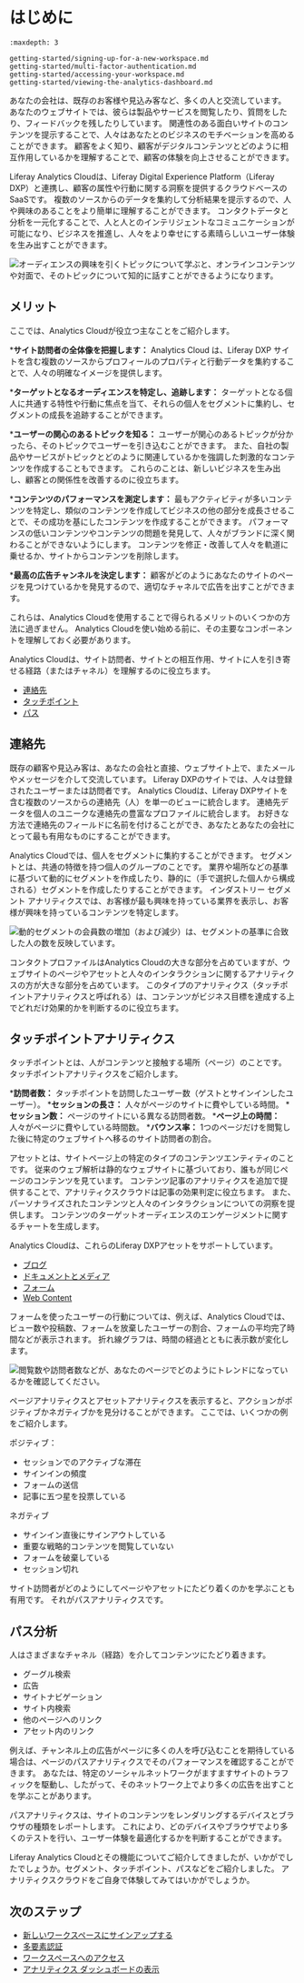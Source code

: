 # はじめに

```{toctree}
:maxdepth: 3

getting-started/signing-up-for-a-new-workspace.md
getting-started/multi-factor-authentication.md
getting-started/accessing-your-workspace.md
getting-started/viewing-the-analytics-dashboard.md
```

あなたの会社は、既存のお客様や見込み客など、多くの人と交流しています。 あなたのウェブサイトでは、彼らは製品やサービスを閲覧したり、質問をしたり、フィードバックを残したりしています。 関連性のある面白いサイトのコンテンツを提示することで、人々はあなたとのビジネスのモチベーションを高めることができます。 顧客をよく知り、顧客がデジタルコンテンツとどのように相互作用しているかを理解することで、顧客の体験を向上させることができます。

Liferay Analytics Cloudは、Liferay Digital Experience Platform（Liferay DXP）と連携し、顧客の属性や行動に関する洞察を提供するクラウドベースのSaaSです。 複数のソースからのデータを集約して分析結果を提示するので、人や興味のあることをより簡単に理解することができます。 コンタクトデータと分析を一元化することで、人と人とのインテリジェントなコミュニケーションが可能になり、ビジネスを推進し、人々をより幸せにする素晴らしいユーザー体験を生み出すことができます。

![オーディエンスの興味を引くトピックについて学ぶと、オンラインコンテンツや対面で、そのトピックについて知的に話すことができるようになります。](./getting-started/images/01.png)

<a name="メリット" />

## メリット

ここでは、Analytics Cloudが役立つ主なことをご紹介します。

***サイト訪問者の全体像を把握します：** Analytics Cloud は、Liferay DXP サイトを含む複数のソースからプロフィールのプロパティと行動データを集約することで、人々の明確なイメージを提供します。

***ターゲットとなるオーディエンスを特定し、追跡します：** ターゲットとなる個人に共通する特性や行動に焦点を当て、それらの個人をセグメントに集約し、セグメントの成長を追跡することができます。

***ユーザーの関心のあるトピックを知る：** ユーザーが関心のあるトピックが分かったら、そのトピックでユーザーを引き込むことができます。 また、自社の製品やサービスがトピックとどのように関連しているかを強調した刺激的なコンテンツを作成することもできます。 これらのことは、新しいビジネスを生み出し、顧客との関係性を改善するのに役立ちます。

***コンテンツのパフォーマンスを測定します：** 最もアクティビティが多いコンテンツを特定し、類似のコンテンツを作成してビジネスの他の部分を成長させることで、その成功を基にしたコンテンツを作成することができます。 パフォーマンスの低いコンテンツやコンテンツの問題を発見して、人々がブランドに深く関わることができないようにします。 コンテンツを修正・改善して人々を軌道に乗せるか、サイトからコンテンツを削除します。

***最高の広告チャンネルを決定します：** 顧客がどのようにあなたのサイトのページを見つけているかを発見するので、適切なチャネルで広告を出すことができます。

これらは、Analytics Cloudを使用することで得られるメリットのいくつかの方法に過ぎません。 Analytics Cloudを使い始める前に、その主要なコンポーネントを理解しておく必要があります。

Analytics Cloudは、サイト訪問者、サイトとの相互作用、サイトに人を引き寄せる経路（またはチャネル）を理解するのに役立ちます。

- [連絡先](./people.md)
- [タッチポイント](./touchpoints.md)
- [パス](./touchpoints/pages/paths.md)

<a name="連絡先" />

## 連絡先

既存の顧客や見込み客は、あなたの会社と直接、ウェブサイト上で、またメールやメッセージを介して交流しています。 Liferay DXPのサイトでは、人々は登録されたユーザーまたは訪問者です。 Analytics Cloudは、Liferay DXPサイトを含む複数のソースからの連絡先（人）を単一のビューに統合します。 連絡先データを個人のユニークな連絡先の豊富なプロファイルに統合します。 お好きな方法で連絡先のフィールドに名前を付けることができ、あなたとあなたの会社にとって最も有用なものにすることができます。

Analytics Cloudでは、個人をセグメントに集約することができます。 セグメントとは、共通の特徴を持つ個人のグループのことです。 業界や場所などの基準に基づいて動的にセグメントを作成したり、静的に（手で選択した個人から構成される）セグメントを作成したりすることができます。 インダストリー セグメント アナリティクスでは、お客様が最も興味を持っている業界を表示し、お客様が興味を持っているコンテンツを特定します。

![動的セグメントの会員数の増加（および減少）は、セグメントの基準に合致した人の数を反映しています。](./getting-started/images/02.png)

コンタクトプロファイルはAnalytics Cloudの大きな部分を占めていますが、ウェブサイトのページやアセットと人々のインタラクションに関するアナリティクスの方が大きな部分を占めています。 このタイプのアナリティクス（タッチポイントアナリティクスと呼ばれる）は、コンテンツがビジネス目標を達成する上でどれだけ効果的かを判断するのに役立ちます。

<a name="タッチポイントアナリティクス" />

## タッチポイントアナリティクス

タッチポイントとは、人がコンテンツと接触する場所（ページ）のことです。 タッチポイントアナリティクスをご紹介します。

***訪問者数：** タッチポイントを訪問したユーザー数（ゲストとサインインしたユーザー）。
***セッションの長さ：** 人々がページのサイトに費やしている時間。
***セッション数：** ページのサイトにいる異なる訪問者数。
***ページ上の時間：** 人々がページに費やしている時間数。
***バウンス率：** 1つのページだけを閲覧した後に特定のウェブサイトへ移るのサイト訪問者の割合。

アセットとは、サイトページ上の特定のタイプのコンテンツエンティティのことです。 従来のウェブ解析は静的なウェブサイトに基づいており、誰もが同じページのコンテンツを見ています。 コンテンツ記事のアナリティクスを追加で提供することで、アナリティクスクラウドは記事の効果判定に役立ちます。 また、パーソナライズされたコンテンツと人々のインタラクションについての洞察を提供します。 コンテンツのターゲットオーディエンスのエンゲージメントに関するチャートを生成します。

Analytics Cloudは、これらのLiferay DXPアセットをサポートしています。

- [ブログ](./touchpoints/assets/blogs.md)
- [ドキュメントとメディア](./touchpoints/assets/documents-and-media.md)
- [フォーム](./touchpoints/assets/forms.md)
- [Web Content](./touchpoints/assets/web-content.md)

フォームを使ったユーザーの行動については、例えば、Analytics Cloudでは、ビュー数や投稿数、フォームを放棄したユーザーの割合、フォームの平均完了時間などが表示されます。 折れ線グラフは、時間の経過とともに表示数が変化します。

![閲覧数や訪問者数などが、あなたのページでどのようにトレンドになっているかを確認してください。](./getting-started/images/03.png)

ページアナリティクスとアセットアナリティクスを表示すると、アクションがポジティブかネガティブかを見分けることができます。 ここでは、いくつかの例をご紹介します。

ポジティブ：

* セッションでのアクティブな滞在
* サインインの頻度
* フォームの送信
* 記事に五つ星を投票している

ネガティブ

* サインイン直後にサインアウトしている
* 重要な戦略的コンテンツを閲覧していない
* フォームを破棄している
* セッション切れ

サイト訪問者がどのようにしてページやアセットにたどり着くのかを学ぶことも有用です。 それがパスアナリティクスです。

<a name="パス分析" />

## パス分析

人はさまざまなチャネル（経路）を介してコンテンツにたどり着きます。

* グーグル検索
* 広告
* サイトナビゲーション
* サイト内検索
* 他のページへのリンク
* アセット内のリンク

例えば、チャンネル上の広告がページに多くの人を呼び込むことを期待している場合は、ページのパスアナリティクスでそのパフォーマンスを確認することができます。 あなたは、特定のソーシャルネットワークがますますサイトのトラフィックを駆動し、したがって、そのネットワーク上でより多くの広告を出すことを学ぶことがあります。

パスアナリティクスは、サイトのコンテンツをレンダリングするデバイスとブラウザの種類をレポートします。 これにより、どのデバイスやブラウザでより多くのテストを行い、ユーザー体験を最適化するかを判断することができます。

Liferay Analytics Cloudとその機能についてご紹介してきましたが、いかがでしたでしょうか。セグメント、タッチポイント、パスなどをご紹介しました。 アナリティクスクラウドをご自身で体験してみてはいかがでしょうか。

<a name="次のステップ" />

## 次のステップ

- [新しいワークスペースにサインアップする](./getting-started/signing-up-for-a-new-workspace.md)
- [多要素認証](./getting-started/multi-factor-authentication.md)
- [ワークスペースへのアクセス](./getting-started/accessing-your-workspace.md)
- [アナリティクス ダッシュボードの表示](./getting-started/viewing-the-analytics-dashboard.md)